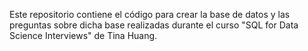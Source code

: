 Este repositorio contiene el código para crear la base de datos y las preguntas sobre dicha base 
realizadas durante el curso "SQL for Data Science Interviews" de Tina Huang. 
